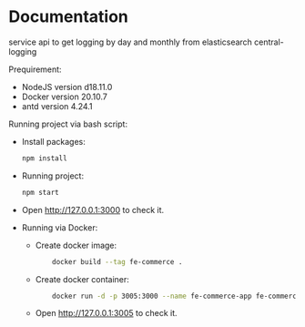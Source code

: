 # Documentation
service api to get logging by day and monthly from elasticsearch central-logging

Prequirement:
- NodeJS version d18.11.0
- Docker version 20.10.7
- antd version 4.24.1

Running project via bash script:

* Install packages:

    ```bash
    npm install
    ```

* Running project:

    ```bash
    npm start
    ```
* Open http://127.0.0.1:3000 to check it.

* Running via Docker:
    - Create docker image:
        ```bash
            docker build --tag fe-commerce .
        ```

    - Create docker container:
        ```bash
            docker run -d -p 3005:3000 --name fe-commerce-app fe-commerce
        ```
    - Open http://127.0.0.1:3005 to check it.